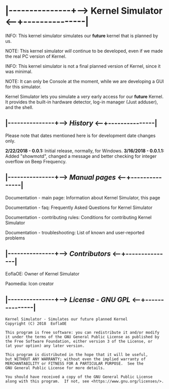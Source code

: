 # |---------------+--> Kernel Simulator <--+---------------|

INFO: This kernel simulator simulates our **future** kernel that is planned by us.

NOTE: This kernel simulator _will_ continue to be developed, even if we made the real PC version of Kernel.

INFO: This kernel simulator is not a final planned version of Kernel, since it was minimal.

NOTE: It can only be Console at the moment, while we are developing a GUI for this simulator.

Kernel Simulator lets you simulate a _very_ early access for our **future** Kernel. It provides the built-in hardware
detector, log-in manager (Just adduser), and the shell.

## |---------------+--> _History_ <--+---------------|

Please note that dates mentioned here is for development date changes only.

**2/22/2018 - 0.0.1:** Initial release, normally, for Windows.
**3/16/2018 - 0.0.1.1:** Added "showmotd", changed a message and better checking for integer overflow on Beep Frequency.

## |---------------+--> _Manual pages_ <--+---------------|

Documentation - main page: Information about Kernel Simulator, this page

Documentation - faq: Frequently Asked Questions for Kernel Simulator

Documentation - contributing rules: Conditions for contributing Kernel Simulator

Documentation - troubleshooting: List of known and user-reported problems

## |---------------+--> _Contributors_ <--+---------------|

EoflaOE: Owner of Kernel Simulator

Paomedia: Icon creator

## |---------------+--> _License - GNU GPL_ <--+---------------|

    Kernel Simulator - Simulates our future planned Kernel
    Copyright (C) 2018  EoflaOE

    This program is free software: you can redistribute it and/or modify
    it under the terms of the GNU General Public License as published by
    the Free Software Foundation, either version 3 of the License, or
    (at your option) any later version.

    This program is distributed in the hope that it will be useful,
    but WITHOUT ANY WARRANTY; without even the implied warranty of
    MERCHANTABILITY or FITNESS FOR A PARTICULAR PURPOSE.  See the
    GNU General Public License for more details.

    You should have received a copy of the GNU General Public License
    along with this program.  If not, see <https://www.gnu.org/licenses/>.

